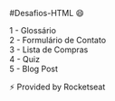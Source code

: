 #Desafios-HTML 😄

1 - Glossário<br>
2 - Formulário de Contato<br>
3 - Lista de Compras<br>
4 - Quiz<br>
5 - Blog Post<br>

⚡ Provided by Rocketseat
